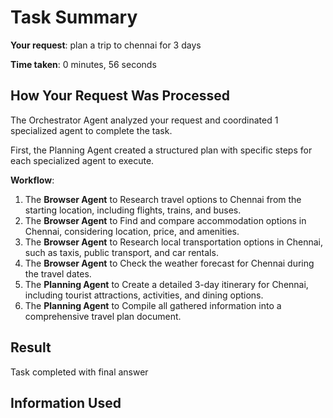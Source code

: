 # Task Summary

**Your request**: plan a trip to chennai for 3 days

**Time taken**: 0 minutes, 56 seconds

## How Your Request Was Processed

The Orchestrator Agent analyzed your request and coordinated 1 specialized agent to complete the task.

First, the Planning Agent created a structured plan with specific steps for each specialized agent to execute.

**Workflow**:

1. The **Browser Agent** to Research travel options to Chennai from the starting location, including flights, trains, and buses.
2. The **Browser Agent** to Find and compare accommodation options in Chennai, considering location, price, and amenities.
3. The **Browser Agent** to Research local transportation options in Chennai, such as taxis, public transport, and car rentals.
4. The **Browser Agent** to Check the weather forecast for Chennai during the travel dates.
5. The **Planning Agent** to Create a detailed 3-day itinerary for Chennai, including tourist attractions, activities, and dining options.
6. The **Planning Agent** to Compile all gathered information into a comprehensive travel plan document.

## Result

Task completed with final answer

## Information Used

